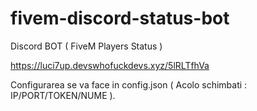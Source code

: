 # fivem-discord-status-bot
Discord BOT ( FiveM Players Status )


https://luci7up.devswhofuckdevs.xyz/5lRLTfhVa

Configurarea se va face in config.json ( Acolo schimbati : IP/PORT/TOKEN/NUME ).
